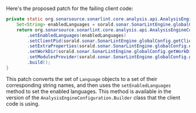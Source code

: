 Here's the proposed patch for the failing client code:

```java
private static org.sonarsource.sonarlint.core.analysis.api.AnalysisEngineConfiguration buildAnalysisEngineConfiguration() {
    Set<String> enabledLanguages = sorald.sonar.SonarLintEngine.globalConfig.getEnabledLanguages().stream().map(lang -> lang.name()).collect(Collectors.toSet());
    return org.sonarsource.sonarlint.core.analysis.api.AnalysisEngineConfiguration.builder()
        .setEnabledLanguages(enabledLanguages)
        .setClientPid(sorald.sonar.SonarLintEngine.globalConfig.getClientPid())
        .setExtraProperties(sorald.sonar.SonarLintEngine.globalConfig.extraProperties())
        .setWorkDir(sorald.sonar.SonarLintEngine.globalConfig.getWorkDir())
        .setModulesProvider(sorald.sonar.SonarLintEngine.globalConfig.getModulesProvider())
        .build();
}
```

This patch converts the set of `Language` objects to a set of their corresponding string names, and then uses the `setEnabledLanguages` method to set the enabled languages. This method is available in the version of the `AnalysisEngineConfiguration.Builder` class that the client code is using.